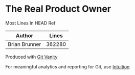 # The Real Product Owner

Most Lines In HEAD Ref

Author | Lines
--- | ---
Brian Brunner | 362280

Produced with [Git Vanity](https://github.com/intuition-app/git-vanity)

For meaningful analytics and reporting for Git, use [Intuition](https://intuition.app)

